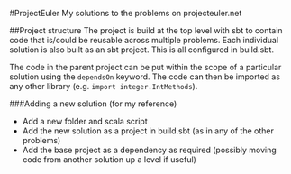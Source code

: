 
#ProjectEuler
My solutions to the problems on projecteuler.net

##Project structure
The project is build at the top level with sbt to contain code that is/could be reusable across multiple problems. 
Each individual solution is also built as an sbt project.
This is all configured in build.sbt.

The code in the parent project can be put within the scope of a particular solution using the ```dependsOn``` keyword.
The code can then be imported as any other library (e.g. ```import integer.IntMethods```).

###Adding a new solution (for my reference)
* Add a new folder and scala script
* Add the new solution as a project in build.sbt (as in any of the other problems)
* Add the base project as a dependency as required (possibly moving code from another solution up a level if useful)
